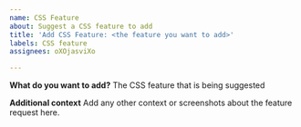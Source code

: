 ```yaml
---
name: CSS Feature
about: Suggest a CSS feature to add
title: 'Add CSS Feature: <the feature you want to add>'
labels: CSS feature
assignees: oXOjasviXo

---
```


**What do you want to add?**
The CSS feature that is being suggested

**Additional context**
Add any other context or screenshots about the feature request here.
